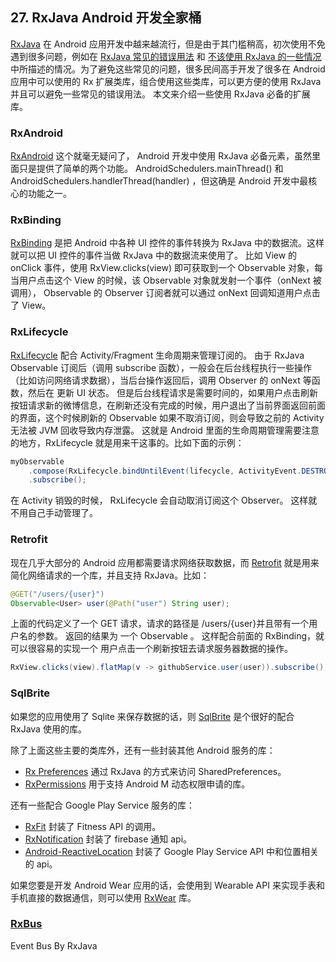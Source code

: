 ## 27. RxJava Android 开发全家桶

[RxJava](http://blog.chengyunfeng.com/?p=983) 在 Android 应用开发中越来越流行，但是由于其门槛稍高，初次使用不免遇到很多问题，例如在 [RxJava 常见的错误用法](http://blog.chengyunfeng.com/?p=1010) 和 [不该使用 RxJava 的一些情况](http://blog.chengyunfeng.com/?p=1009) 中所描述的情况。为了避免这些常见的问题，很多民间高手开发了很多在 Android 应用中可以使用的 Rx 扩展类库，组合使用这些类库，可以更方便的使用 RxJava 并且可以避免一些常见的错误用法。 本文来介绍一些使用 RxJava 必备的扩展库。

### RxAndroid

[RxAndroid](https://github.com/ReactiveX/RxAndroid) 这个就毫无疑问了， Android 开发中使用 RxJava 必备元素，虽然里面只是提供了简单的两个功能。 AndroidSchedulers.mainThread() 和 AndroidSchedulers.handlerThread(handler) ，但这确是 Android 开发中最核心的功能之一。

### RxBinding

[RxBinding](https://github.com/JakeWharton/RxBinding) 是把 Android 中各种 UI 控件的事件转换为 RxJava 中的数据流。这样就可以把 UI 控件的事件当做 RxJava 中的数据流来使用了。 比如 View 的 onClick 事件，使用 RxView.clicks(view) 即可获取到一个 Observable 对象，每当用户点击这个 View 的时候，该 Observable 对象就发射一个事件（onNext 被调用）， Observable 的 Observer 订阅者就可以通过 onNext 回调知道用户点击了 View。

### RxLifecycle

[RxLifecycle](https://github.com/trello/RxLifecycle) 配合 Activity/Fragment 生命周期来管理订阅的。 由于 RxJava Observable 订阅后（调用 subscribe 函数），一般会在后台线程执行一些操作（比如访问网络请求数据），当后台操作返回后，调用 Observer 的 onNext 等函数，然后在 更新 UI 状态。 但是后台线程请求是需要时间的，如果用户点击刷新按钮请求新的微博信息，在刷新还没有完成的时候，用户退出了当前界面返回前面的界面，这个时候刷新的 Observable 如果不取消订阅，则会导致之前的 Activity 无法被 JVM 回收导致内存泄露。 这就是 Android 里面的生命周期管理需要注意的地方，RxLifecycle 就是用来干这事的。比如下面的示例：

```java
myObservable
    .compose(RxLifecycle.bindUntilEvent(lifecycle, ActivityEvent.DESTROY))
    .subscribe();
```

在 Activity 销毁的时候， RxLifecycle 会自动取消订阅这个 Observer。 这样就不用自己手动管理了。

### Retrofit

现在几乎大部分的 Android 应用都需要请求网络获取数据，而 [Retrofit](http://blog.chengyunfeng.com/?p=491) 就是用来简化网络请求的一个库，并且支持 RxJava。比如：

```java
@GET("/users/{user}")
Observable<User> user(@Path("user") String user);
```

上面的代码定义了一个 GET 请求，请求的路径是 /users/{user}并且带有一个用户名的参数。 返回的结果为 一个 Observable 。 这样配合前面的 RxBinding，就可以很容易的实现一个 用户点击一个刷新按钮去请求服务器数据的操作。

```java
RxView.clicks(view).flatMap(v -> githubService.user(user)).subscribe();
```
### SqlBrite

如果您的应用使用了 Sqlite 来保存数据的话，则 [SqlBrite](http://blog.chengyunfeng.com/?p=990) 是个很好的配合 RxJava 使用的库。

除了上面这些主要的类库外，还有一些封装其他 Android 服务的库：

- [Rx Preferences](https://github.com/f2prateek/rx-preferences) 通过 RxJava 的方式来访问 SharedPreferences。
- [RxPermissions](https://github.com/tbruyelle/RxPermissions) 用于支持 Android M 动态权限申请的库。

还有一些配合 Google Play Service 服务的库：

- [RxFit](https://github.com/patloew/RxFit) 封装了 Fitness API 的调用。
- [RxNotification](https://github.com/pucamafra/RxNotification) 封装了 firebase 通知 api。
- [Android-ReactiveLocation](https://github.com/mcharmas/Android-ReactiveLocation) 封装了 Google Play Service API 中和位置相关的 api。

如果您要是开发 Android Wear 应用的话，会使用到 Wearable API 来实现手表和手机直接的数据通信，则可以使用 [RxWear](https://github.com/patloew/RxWear) 库。

### [RxBus](https://github.com/AndroidKnife/RxBus)

Event Bus By RxJava